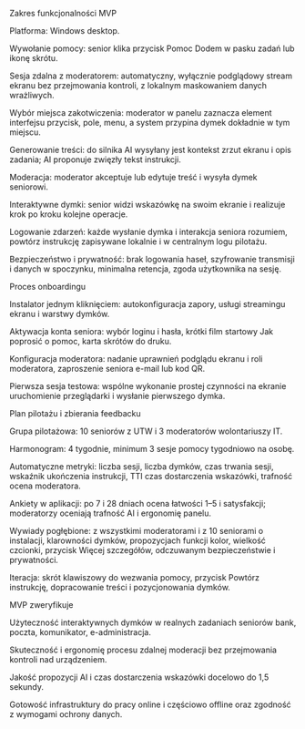 Zakres funkcjonalności MVP

Platforma: Windows desktop.

Wywołanie pomocy: senior klika przycisk Pomoc Dodem w pasku zadań lub ikonę skrótu.

Sesja zdalna z moderatorem: automatyczny, wyłącznie podglądowy stream ekranu bez przejmowania kontroli, z lokalnym maskowaniem danych wrażliwych.

Wybór miejsca zakotwiczenia: moderator w panelu zaznacza element interfejsu przycisk, pole, menu, a system przypina dymek dokładnie w tym miejscu.

Generowanie treści: do silnika AI wysyłany jest kontekst zrzut ekranu i opis zadania; AI proponuje zwięzły tekst instrukcji.

Moderacja: moderator akceptuje lub edytuje treść i wysyła dymek seniorowi.

Interaktywne dymki: senior widzi wskazówkę na swoim ekranie i realizuje krok po kroku kolejne operacje.

Logowanie zdarzeń: każde wysłanie dymka i interakcja seniora rozumiem, powtórz instrukcję zapisywane lokalnie i w centralnym logu pilotażu.

Bezpieczeństwo i prywatność: brak logowania haseł, szyfrowanie transmisji i danych w spoczynku, minimalna retencja, zgoda użytkownika na sesję.

Proces onboardingu

Instalator jednym kliknięciem: autokonfiguracja zapory, usługi streamingu ekranu i warstwy dymków.

Aktywacja konta seniora: wybór loginu i hasła, krótki film startowy Jak poprosić o pomoc, karta skrótów do druku.

Konfiguracja moderatora: nadanie uprawnień podglądu ekranu i roli moderatora, zaproszenie seniora e-mail lub kod QR.

Pierwsza sesja testowa: wspólne wykonanie prostej czynności na ekranie uruchomienie przeglądarki i wysłanie pierwszego dymka.

Plan pilotażu i zbierania feedbacku

Grupa pilotażowa: 10 seniorów z UTW i 3 moderatorów wolontariuszy IT.

Harmonogram: 4 tygodnie, minimum 3 sesje pomocy tygodniowo na osobę.

Automatyczne metryki: liczba sesji, liczba dymków, czas trwania sesji, wskaźnik ukończenia instrukcji, TTI czas dostarczenia wskazówki, trafność ocena moderatora.

Ankiety w aplikacji: po 7 i 28 dniach ocena łatwości 1–5 i satysfakcji; moderatorzy oceniają trafność AI i ergonomię panelu.

Wywiady pogłębione: z wszystkimi moderatorami i z 10 seniorami o instalacji, klarowności dymków, propozycjach funkcji kolor, wielkość czcionki, przycisk Więcej szczegółów, odczuwanym bezpieczeństwie i prywatności.

Iteracja: skrót klawiszowy do wezwania pomocy, przycisk Powtórz instrukcję, dopracowanie treści i pozycjonowania dymków.

MVP zweryfikuje

Użyteczność interaktywnych dymków w realnych zadaniach seniorów bank, poczta, komunikator, e-administracja.

Skuteczność i ergonomię procesu zdalnej moderacji bez przejmowania kontroli nad urządzeniem.

Jakość propozycji AI i czas dostarczenia wskazówki docelowo do 1,5 sekundy.

Gotowość infrastruktury do pracy online i częściowo offline oraz zgodność z wymogami ochrony danych.
